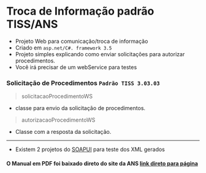 # Troca de Informação padrão TISS/ANS

- Projeto Web para comunicação/troca de informação 
- Criado em `asp.net/C#. framework 3.5`
- Projeto simples explicando como enviar solicitações para autorizar procedimentos.
- Você irá precisar de um webService para testes
### Solicitação de Procedimentos `Padrão TISS 3.03.03`
> solicitacaoProcedimentoWS 
- classe para envio da solicitação de procedimentos.
> autorizacaoProcedimentoWS
- Classe com a resposta da solicitação.

--------------
- Existem 2 projetos do [SOAPUI](https://www.soapui.org/downloads/soapui/ "SOAPUI") para teste dos XML gerados

#### O Manual em PDF foi baixado direto do site da ANS [link direto para página](http://www.ans.gov.br/images/stories/Plano_de_saude_e_Operadoras/tiss/Padrao_tiss/manual_comunicacao_seguranca.pdf) 

